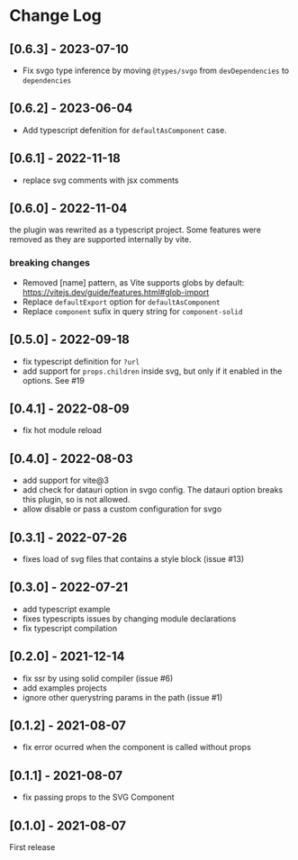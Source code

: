 # Change Log

## [0.6.3] - 2023-07-10
- Fix svgo type inference by moving `@types/svgo` from `devDependencies` to `dependencies`

## [0.6.2] - 2023-06-04
- Add typescript defenition for `defaultAsComponent` case.

## [0.6.1] - 2022-11-18
- replace svg comments with jsx comments

## [0.6.0] - 2022-11-04
the plugin was rewrited as a typescript project. Some features were removed as they are supported internally by vite.
### **breaking changes**
- Removed [name] pattern, as Vite supports globs by default: https://vitejs.dev/guide/features.html#glob-import
- Replace `defaultExport` option for `defaultAsComponent`
- Replace `component` sufix in query string for `component-solid`

## [0.5.0] - 2022-09-18
- fix typescript definition for `?url`
- add support for `props.children` inside svg, but only if it enabled in the options. See #19

## [0.4.1] - 2022-08-09
- fix hot module reload

## [0.4.0] - 2022-08-03
- add support for vite@3
- add check for datauri option in svgo config. The datauri option breaks this plugin, so is not allowed.
- allow disable or pass a custom configuration for svgo

## [0.3.1] - 2022-07-26
- fixes load of svg files that contains a style block (issue #13)

## [0.3.0] - 2022-07-21
- add typescript example
- fixes typescripts issues by changing module declarations
- fix typescript compilation

## [0.2.0] - 2021-12-14
- fix ssr by using solid compiler (issue #6)
- add examples projects
- ignore other querystring params in the path (issue #1)

## [0.1.2] - 2021-08-07
- fix error ocurred when the component is called without props

## [0.1.1] - 2021-08-07
- fix passing props to the SVG Component

## [0.1.0] - 2021-08-07
First release
